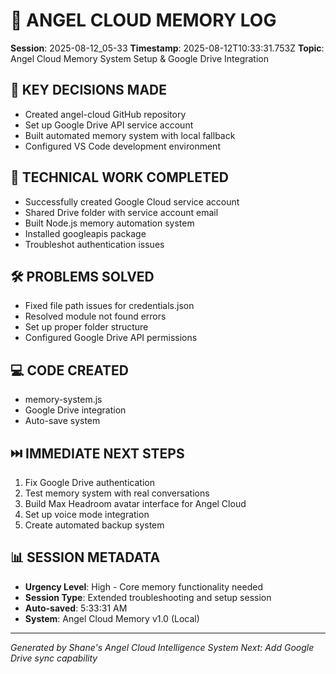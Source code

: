 # 🧠 ANGEL CLOUD MEMORY LOG
**Session**: 2025-08-12_05-33
**Timestamp**: 2025-08-12T10:33:31.753Z
**Topic**: Angel Cloud Memory System Setup & Google Drive Integration

## 🎯 KEY DECISIONS MADE
- Created angel-cloud GitHub repository
- Set up Google Drive API service account
- Built automated memory system with local fallback
- Configured VS Code development environment

## 🔧 TECHNICAL WORK COMPLETED
- Successfully created Google Cloud service account
- Shared Drive folder with service account email
- Built Node.js memory automation system
- Installed googleapis package
- Troubleshot authentication issues

## 🛠️ PROBLEMS SOLVED
- Fixed file path issues for credentials.json
- Resolved module not found errors
- Set up proper folder structure
- Configured Google Drive API permissions

## 💻 CODE CREATED
- memory-system.js
- Google Drive integration
- Auto-save system

## ⏭️ IMMEDIATE NEXT STEPS
1. Fix Google Drive authentication
2. Test memory system with real conversations
3. Build Max Headroom avatar interface for Angel Cloud
4. Set up voice mode integration
5. Create automated backup system

## 📊 SESSION METADATA
- **Urgency Level**: High - Core memory functionality needed
- **Session Type**: Extended troubleshooting and setup session
- **Auto-saved**: 5:33:31 AM
- **System**: Angel Cloud Memory v1.0 (Local)

---
*Generated by Shane's Angel Cloud Intelligence System*
*Next: Add Google Drive sync capability*